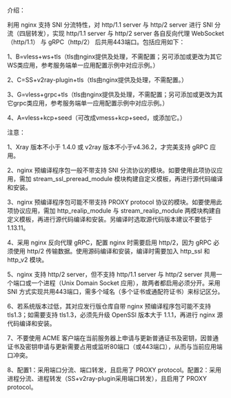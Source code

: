 介绍：

利用 nginx 支持 SNI 分流特性，对 http/1.1 server 与 http/2 server 进行 SNI 分流（四层转发），实现 http/1.1 server 与 http/2 server 各自反向代理 WebSocket（http/1.1） 与 gRPC（http/2） 后共用443端口。包括应用如下：

1、B=vless+ws+tls（tls由nginx提供及处理，不需配置；另可添加或更改为其它WS类应用，参考服务端单一应用配置示例中对应示例。）

2、C=SS+v2ray-plugin+tls（tls由nginx提供及处理，不需配置。）

3、G=vless+grpc+tls（tls由nginx提供及处理，不需配置；另可添加或更改为其它grpc类应用，参考服务端单一应用配置示例中对应示例。）

4、A=vless+kcp+seed（可改成vmess+kcp+seed，或添加它。）

注意：

1、Xray 版本不小于 1.4.0 或 v2ray 版本不小于v4.36.2，才完美支持 gRPC 应用。

2、nginx 预编译程序包一般不带支持 SNI 分流协议的模块。如要使用此项协议应用，需加 stream_ssl_preread_module 模块构建自定义模板，再进行源代码编译和安装。

3、nginx 预编译程序包可能不带支持 PROXY protocol 协议的模块。如要使用此项协议应用，需加 http_realip_module 与 stream_realip_module 两模块构建自定义模板，再进行源代码编译和安装。另编译时选取源代码版本建议不要低于1.13.11。

4、采用 nginx 反向代理 gRPC，配置 nginx 时需要启用 http/2，因为 gRPC 必须使用 http/2 传输数据。使用源码编译和安装，编译时需要加入 http_ssl 和 http_v2 模块。

5、nginx 支持 http/2 server，但不支持 http/1.1 server 与 http/2 server 共用一个端口或一个进程（Unix Domain Socket 应用），故两者都启用必须分开。采用 SNI 方式实现共用443端口，需多个域名（多个证书或通配符证书）来标记区分。

6、若系统版本过低，其对应发行版仓库自带 nginx 预编译程序包可能不支持 tls1.3；如需要支持 tls1.3，必须先升级 OpenSSl 版本大于 1.1.1，再进行 nginx 源代码编译和安装。

7、不要使用 ACME 客户端在当前服务器上申请与更新普通证书及密钥，因普通证书及密钥申请与更新需要占用或监听80端口（或443端口），从而与当前应用端口冲突。

8、配置1：采用端口分流、端口转发，且启用了 PROXY protocol。配置2：采用进程分流、进程转发（SS+v2ray-plugin采用端口转发），且启用了 PROXY protocol。
